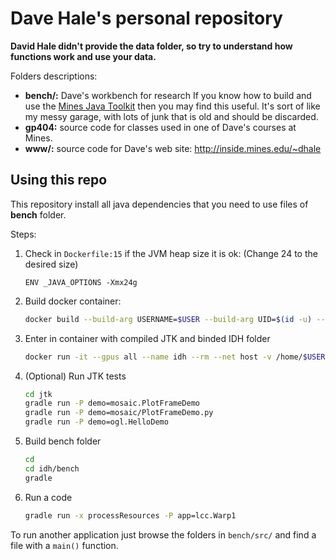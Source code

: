 # Dave Hale's personal repository

__David Hale didn't provide the data folder, so try to understand how functions work and use your data.__

Folders descriptions:

* __bench/:__ Dave's workbench for research
If you know how to build and use the [Mines Java Toolkit](https://github.com/MinesJTK/jtk) then you may find this useful. 
It's sort of like my messy garage, with lots of junk that is old 
and should be discarded.
* __gp404:__ source code for classes used in one of Dave's courses at Mines.
* __www/:__ source code for Dave's web site: http://inside.mines.edu/~dhale

## Using this repo

This repository install all java dependencies that you need to use files of __bench__ folder.

Steps:

1. Check in `Dockerfile:15` if the JVM heap size it is ok: (Change 24 to the desired size)
    ``` docker
    ENV _JAVA_OPTIONS -Xmx24g
    ```

2. Build docker container:

    ``` bash
    docker build --build-arg USERNAME=$USER --build-arg UID=$(id -u) --build-arg GID=$(id -g) -t hale/idh:latest .
    ```

3. Enter in container with compiled JTK and binded IDH folder

    ``` bash
    docker run -it --gpus all --name idh --rm --net host -v /home/$USER/idh:/home/$USER/idh -v /home/$USER/idh/data:/data -v /tmp/.X11-unix:/tmp/.X11-unix -v /etc/resolv.conf:/etc/resolv.conf -v /usr/lib/nvidia:/usr/lib/nvidia -e DISPLAY=$DISPLAY -e XAUTHORITY -e NVIDIA_DRIVER_CAPABILITIES=all hale/idh:latest bash
    ```

4. (Optional) Run JTK tests

    ``` bash
    cd jtk
    gradle run -P demo=mosaic.PlotFrameDemo
    gradle run -P demo=mosaic/PlotFrameDemo.py
    gradle run -P demo=ogl.HelloDemo
    ```

5. Build bench folder

    ``` bash
    cd 
    cd idh/bench
    gradle 
    ```

6. Run a code

    ``` bash
    gradle run -x processResources -P app=lcc.Warp1
    ```

To run another application just browse the folders in `bench/src/` and find a file with a `main()` function.